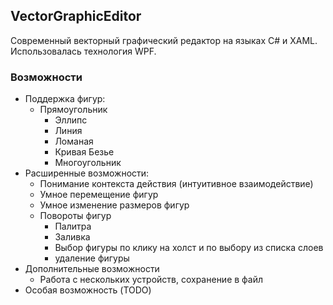 ## VectorGraphicEditor
Современный векторный графический редактор на языках C# и XAML.
Использовалась технология WPF.
### Возможности
* Поддержка фигур:
  - Прямоугольник
	- Эллипс
	- Линия 
	- Ломаная 
	- Кривая Безье 
	- Многоугольник 
* Расширенные возможности:
  - Понимание контекста действия (интуитивное взаимодействие)
  - Умное перемещение фигур
  - Умное изменение размеров фигур
  - Повороты фигур
	- Палитра
	- Заливка
	- Выбор фигуры по клику на холст и по выбору из списка слоев
	- удаление фигуры
* Дополнительные возможности
	- Работа с нескольких устройств, сохранение в файл
* Особая возможность (TODO)
